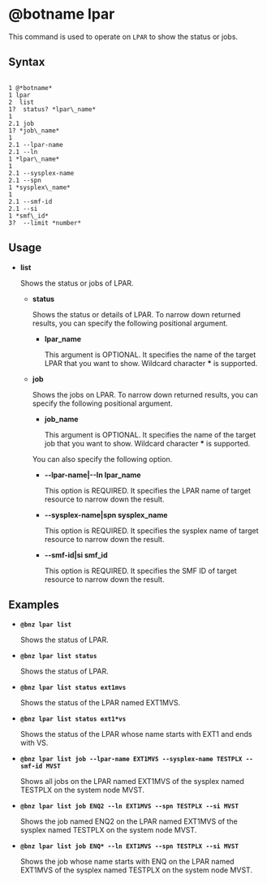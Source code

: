 # @botname lpar

This command is used to operate on `LPAR` to show the status or jobs.

## Syntax

```

1 @*botname*
1 lpar
2  list
1?  status? *lpar\_name*
1 
2.1 job
1? *job\_name*
1 
2.1 --lpar-name
2.1 --ln
1 *lpar\_name*
1 
2.1 --sysplex-name
2.1 --spn
1 *sysplex\_name*
1 
2.1 --smf-id
2.1 --si
1 *smf\_id*
3?  --limit *number*
```



## Usage

-   **list**

    Shows the status or jobs of LPAR.

    -   **status**

        Shows the status or details of LPAR. To narrow down returned results, you can specify the following positional argument.

        -   **lpar\_name**

            This argument is OPTIONAL. It specifies the name of the target LPAR that you want to show. Wildcard character **\*** is supported.

    -   **job**

        Shows the jobs on LPAR. To narrow down returned results, you can specify the following positional argument.

        -   **job\_name**

            This argument is OPTIONAL. It specifies the name of the target job that you want to show. Wildcard character **\*** is supported.

        You can also specify the following option.

        -   **--lpar-name\|--ln lpar\_name**

            This option is REQUIRED. It specifies the LPAR name of target resource to narrow down the result.

        -   **--sysplex-name\|spn sysplex\_name**

            This option is REQUIRED. It specifies the sysplex name of target resource to narrow down the result.

        -   **--smf-id\|si smf\_id**

            This option is REQUIRED. It specifies the SMF ID of target resource to narrow down the result.


## Examples

-   **`@bnz lpar list`**

    Shows the status of LPAR.

-   **`@bnz lpar list status`**

    Shows the status of LPAR.

-   **`@bnz lpar list status ext1mvs`**

    Shows the status of the LPAR named EXT1MVS.

-   **`@bnz lpar list status ext1*vs`**

    Shows the status of the LPAR whose name starts with EXT1 and ends with VS.

-   **`@bnz lpar list job --lpar-name EXT1MVS --sysplex-name TESTPLX --smf-id MVST`**

    Shows all jobs on the LPAR named EXT1MVS of the sysplex named TESTPLX on the system node MVST.

-   **`@bnz lpar list job ENQ2 --ln EXT1MVS --spn TESTPLX --si MVST`**

    Shows the job named ENQ2 on the LPAR named EXT1MVS of the sysplex named TESTPLX on the system node MVST.

-   **`@bnz lpar list job ENQ* --ln EXT1MVS --spn TESTPLX --si MVST`**

    Shows the job whose name starts with ENQ on the LPAR named EXT1MVS of the sysplex named TESTPLX on the system node MVST.


